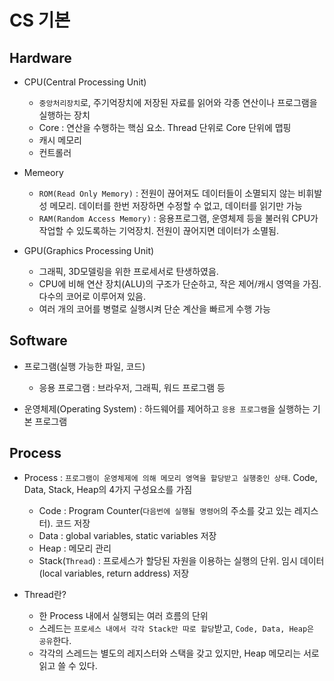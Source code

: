 # CS 기본

## Hardware

- CPU(Central Processing Unit)

  - `중앙처리장치`로, 주기억장치에 저장된 자료를 읽어와 각종 연산이나 프로그램을 실행하는 장치
  - Core : 연산을 수행하는 핵심 요소. Thread 단위로 Core 단위에 맵핑
  - 캐시 메모리
  - 컨트롤러

- Memeory

  - `ROM(Read Only Memory)` : 전원이 끊어져도 데이터들이 소멸되지 않는 비휘발성 메모리. 데이터를 한번 저장하면 수정할 수 없고, 데이터를 읽기만 가능
  - `RAM(Random Access Memory)` : 응용프로그램, 운영체제 등을 불러워 CPU가 작업할 수 있도록하는 기억장치. 전원이 끊어지면 데이터가 소멸됨.

- GPU(Graphics Processing Unit)

  - 그래픽, 3D모델링을 위한 프로세서로 탄생하였음.
  - CPU에 비해 연산 장치(ALU)의 구조가 단순하고, 작은 제어/캐시 영역을 가짐. 다수의 코어로 이루어져 있음.
  - 여러 개의 코어를 병렬로 실행시켜 단순 계산을 빠르게 수행 가능

## Software

- 프로그램(실행 가능한 파일, 코드)

  - 응용 프로그램 : 브라우저, 그래픽, 워드 프로그램 등

- 운영체제(Operating System) : 하드웨어를 제어하고 `응용 프로그램`을 실행하는 기본 프로그램

## Process

- Process : `프로그램이 운영체제에 의해 메모리 영역을 할당받고 실행중인 상태`. Code, Data, Stack, Heap의 4가지 구성요소를 가짐

  - Code : Program Counter(`다음번에 실행될 명령어`의 주소를 갖고 있는 레지스터). 코드 저장
  - Data : global variables, static variables 저장
  - Heap : 메모리 관리
  - Stack(`Thread`) : 프로세스가 할당된 자원을 이용하는 실행의 단위. 임시 데이터(local variables, return address) 저장

- Thread란?
  - 한 Process 내에서 실행되는 여러 흐름의 단위
  - 스레드는 `프로세스 내에서 각각 Stack만 따로 할당`받고, `Code, Data, Heap은 공유`한다.
  - 각각의 스레드는 별도의 레지스터와 스택을 갖고 있지만, Heap 메모리는 서로 읽고 쓸 수 있다.
